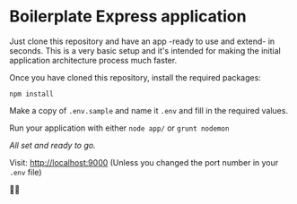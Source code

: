 # Boilerplate Express application

Just clone this repository and have an app -ready to use and extend- in seconds.
This is a very basic setup and it's intended for making the initial application architecture process much
faster.

Once you have cloned this repository, install the required packages:

```
npm install
```

Make a copy of `.env.sample` and name it `.env` and fill in the required values.

Run your application with either `node app/` or `grunt nodemon`

*All set and ready to go.*

Visit: [http://localhost:9000](http://localhost:9000) (Unless you changed the port number in your `.env` file)

👍🏼
